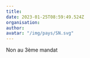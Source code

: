 ```yaml
---
title: 
date: 2023-01-25T08:59:49.524Z
organisation: 
author: 
avatar: "/img/pays/SN.svg"
---
```


Non au 3ème mandat